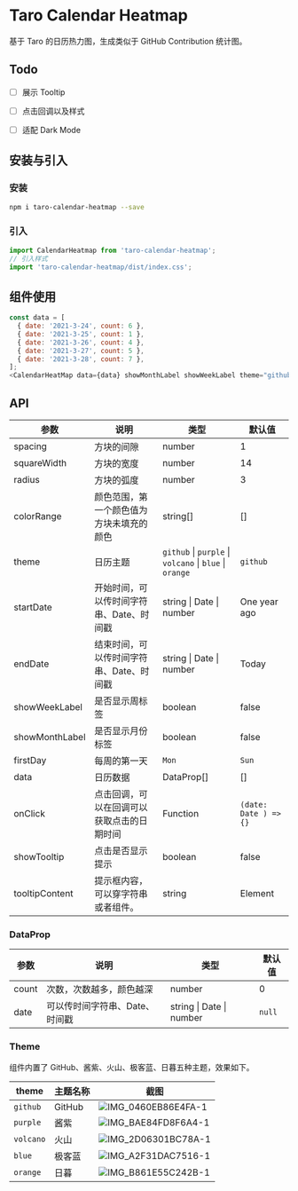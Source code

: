 # Taro Calendar Heatmap

基于 Taro 的日历热力图，生成类似于 GitHub Contribution 统计图。

## Todo

- [ ] 展示 Tooltip
- [ ] 点击回调以及样式
- [ ] 适配 Dark Mode



## 安装与引入

### 安装

```bash
npm i taro-calendar-heatmap --save
```

### 引入

```js
import CalendarHeatmap from 'taro-calendar-heatmap';
// 引入样式
import 'taro-calendar-heatmap/dist/index.css';
```

## 组件使用

```javascript
const data = [
  { date: '2021-3-24', count: 6 },
  { date: '2021-3-25', count: 1 },
  { date: '2021-3-26', count: 4 },
  { date: '2021-3-27', count: 5 },
  { date: '2021-3-28', count: 7 },
];
<CalendarHeatMap data={data} showMonthLabel showWeekLabel theme="github" />;
```

## API

| 参数           | 说明                                     | 类型                                              | 默认值       |
| -------------- | ---------------------------------------- | ------------------------------------------------- | ------------ |
| spacing        | 方块的间隙                               | number                                            | 1            |
| squareWidth    | 方块的宽度                               | number                                            | 14           |
| radius         | 方块的弧度                               | number                                            | 3            |
| colorRange     | 颜色范围，第一个颜色值为方块未填充的颜色 | string[]                                          | []           |
| theme          | 日历主题                                 | `github` \| `purple` \| `volcano` \| `blue` \| `orange` | `github`     |
| startDate      | 开始时间，可以传时间字符串、Date、时间戳 | string \| Date \| number                          | One year ago |
| endDate        | 结束时间，可以传时间字符串、Date、时间戳 | string \| Date \| number                          | Today        |
| showWeekLabel  | 是否显示周标签                           | boolean                                           | false        |
| showMonthLabel | 是否显示月份标签                         | boolean                                           | false        |
| firstDay       | 每周的第一天                             | `Mon` | `Sun`                                     | `Mon`        |
| data           | 日历数据                                 | DataProp[]                                        | []           |
| onClick           | 点击回调，可以在回调可以获取点击的日期时间                                 | Function                                        |  `(date: Date ) => {}`         |
| showTooltip           | 点击是否显示提示                     | boolean                                        |  false        |
| tooltipContent           | 提示框内容，可以穿字符串或者组件。                     | string | Element                                        | 日期        |

### DataProp

| 参数  | 说明                           | 类型                     | 默认值 |
| ----- | ------------------------------ | ------------------------ | ------ |
| count | 次数，次数越多，颜色越深       | number                   | 0      |
| date  | 可以传时间字符串、Date、时间戳 | string \| Date \| number | `null` |

### Theme

组件内置了 GitHub、酱紫、火山、极客蓝、日暮五种主题，效果如下。

| theme | 主题名称 | 截图 |
| --- | --- | --- |
| `github` | GitHub | ![IMG_0460EB86E4FA-1](https://mayandev.oss-cn-hangzhou.aliyuncs.com/uPic/IMG_0460EB86E4FA-1.jpeg) |
| `purple` | 酱紫 | ![IMG_BAE84FD8F6A4-1](https://mayandev.oss-cn-hangzhou.aliyuncs.com/uPic/IMG_BAE84FD8F6A4-1.jpeg) |
| `volcano` | 火山 | ![IMG_2D06301BC78A-1](https://mayandev.oss-cn-hangzhou.aliyuncs.com/uPic/IMG_2D06301BC78A-1.jpeg) |
| `blue` | 极客蓝 | ![IMG_A2F31DAC7516-1](https://mayandev.oss-cn-hangzhou.aliyuncs.com/uPic/IMG_A2F31DAC7516-1.jpeg) |
| `orange` | 日暮 | ![IMG_B861E55C242B-1](https://mayandev.oss-cn-hangzhou.aliyuncs.com/uPic/IMG_B861E55C242B-1.jpeg) |
